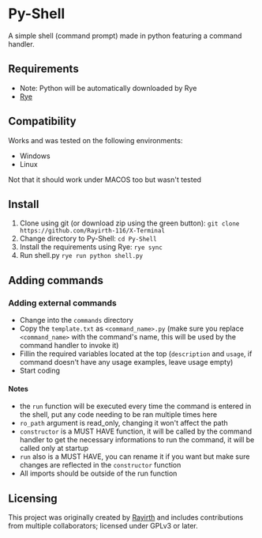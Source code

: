 # Py-Shell
A simple shell (command prompt) made in python featuring a command handler.

## Requirements
- Note: Python will be automatically downloaded by Rye
- [Rye](github.com/mitsuhiko/rye)

## Compatibility
Works and was tested on the following environments:
- Windows
- Linux

Not that it should work under MACOS too but wasn't tested

## Install
1) Clone using git (or download zip using the green button): `git clone https://github.com/Rayirth-116/X-Terminal`
2) Change directory to Py-Shell: `cd Py-Shell`
3) Install the requirements using Rye: `rye sync`
4) Run shell.py `rye run python shell.py`

## Adding commands
### Adding external commands

- Change into the `commands` directory
- Copy the `template.txt` as `<command_name>.py` (make sure you replace `<command_name>` with the command's name, this will be used by the command handler to invoke it)
- Fillin the required variables located at the top (`description` and `usage`, if command doesn't have any usage examples, leave usage empty)
- Start coding

#### Notes
- the `run` function will be executed every time the command is entered in the shell, put any code needing to be ran multiple times here
- `ro_path` argument is read_only, changing it won't affect the path
- `constructor` is a MUST HAVE function, it will be called by the command handler to get the necessary informations to run the command, it will be called only at startup
- `run` also is a MUST HAVE, you can rename it if you want but make sure changes are reflected in the `constructor` function
- All imports should be outside of the run function

## Licensing
This project was originally created by [Rayirth](https://github.com/Rayirth116) and includes contributions from multiple collaborators; licensed under GPLv3 or later.
